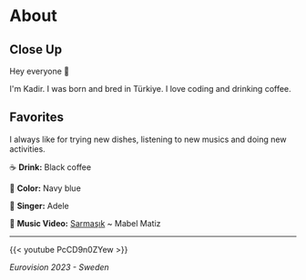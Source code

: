 # About


## Close Up

Hey everyone 👋

I'm Kadir. I was born and bred in Türkiye. I love coding and drinking coffee.

## Favorites

I always like for trying new dishes, listening to new musics and doing new activities.

☕️ **Drink:** Black coffee

🌈 **Color:** Navy blue

🎤 **Singer:** Adele

🎵 **Music Video:** [Sarmaşık](https://youtu.be/weVh_KolH1E) ~ Mabel Matiz

---

{{< youtube PcCD9n0ZYew >}}

_Eurovision 2023 - Sweden_

